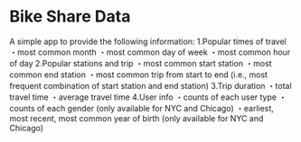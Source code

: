 # Bike Share Data

A simple app to provide the following information:
    1.Popular times of travel
        ・most common month
        ・most common day of week
        ・most common hour of day
    2.Popular stations and trip
        ・most common start station
        ・most common end station
        ・most common trip from start to end (i.e., most frequent combination of start station and end station)
    3.Trip duration
        ・total travel time
        ・average travel time
    4.User info
        ・counts of each user type
        ・counts of each gender (only available for NYC and Chicago)
        ・earliest, most recent, most common year of birth (only available for NYC and Chicago)